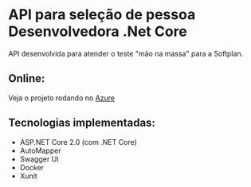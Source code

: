 # API para seleção de pessoa Desenvolvedora .Net Core

API desenvolvida para atender o teste "mão na massa" para a Softplan.

## Online:

Veja o projeto rodando no <a href="https://calctestsoftplayer.azurewebsites.net/swagger/" target="_blank">Azure</a>

## Tecnologias implementadas:

- ASP.NET Core 2.0 (com .NET Core)
- AutoMapper
- Swagger UI
- Docker
- Xunit